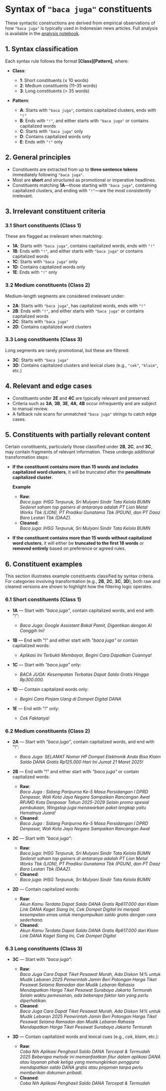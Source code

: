 # Syntax of `"baca juga"` constituents

These syntactic constructions are derived from empirical observations of how `"baca juga"` is typically used in Indonesian news articles. Full analysis is available in the [analysis notebook](https://github.com/alanindra/baca-juga-cleaner/blob/main/analysis.ipynb).

## 1. Syntax classification

Each syntax rule follows the format **[Class][Pattern]**, where:

- **Class**:
  - **1**: Short constituents (≤ 10 words)
  - **2**: Medium constituents (11–35 words)
  - **3**: Long constituents (> 35 words)

- **Pattern**:
  - **A**: Starts with `"baca juga"`, contains capitalized clusters, ends with `"!"`
  - **B**: Ends with `"!"`, and either starts with `"baca juga"` or contains capitalized words
  - **C**: Starts with `"baca juga"` only
  - **D**: Contains capitalized words only
  - **E**: Ends with `"!"` only

## 2. General principles

- Constituents are extracted from up to **three sentence tokens** immediately following `"baca juga"`.
- Most are **short** and structured as promotional or imperative headlines.
- Constituents matching **1A**—those starting with `"baca juga"`, containing capitalized clusters, and ending with `"!"`—are the most consistently irrelevant.

## 3. Irrelevant constituent criteria

### 3.1 Short constituents (Class 1)
These are flagged as irrelevant when matching:

- **1A**: Starts with `"baca juga"`, contains capitalized words, ends with `"!"`
- **1B**: Ends with `"!"`, and either starts with `"baca juga"` or contains capitalized words
- **1C**: Starts with `"baca juga"` only
- **1D**: Contains capitalized words only
- **1E**: Ends with `"!"` only

### 3.2 Medium constituents (Class 2)
Medium-length segments are considered irrelevant under:

- **2A**: Starts with `"baca juga"`, has capitalized words, ends with `"!"`
- **2B**: Ends with `"!"`, and either starts with `"baca juga"` or contains capitalized words
- **2C**: Starts with `"baca juga"`
- **2D**: Contains capitalized word clusters

### 3.3 Long constituents (Class 3)
Long segments are rarely promotional, but these are filtered:

- **3C**: Starts with `"baca juga"`
- **3D**: Contains capitalized clusters and lexical clues (e.g., `"cek"`, `"klaim"`, etc.)

## 4. Relevant and edge cases

- Constituents under **2E** and **4C** are typically relevant and preserved.
- Criteria such as **3A**, **3B**, **3E**, **4A**, **4B** occur infrequently and are subject to manual review.
- A fallback rule scans for unmatched `"baca juga"` strings to catch edge cases.

## 5. Constituents with partially relevant content

Certain constituents, particularly those classified under **2B**, **2C**, and **3C**, may contain fragments of relevant information. These undergo additional transformation steps:

- **If the constituent contains more than 15 words and includes capitalized word clusters**, it will be truncated after the **penultimate capitalized cluster**.

  **Example**  
  - **Raw**:  
    *Baca juga: IHSG Terpuruk, Sri Mulyani Sindir Tata Kelola BUMN Sederet saham top gainers di antaranya adalah PT Lion Metal Works Tbk (LION), PT Pradiksi Gunatama Tbk (PGUN), dan PT Daaz Bara Lestari Tbk (DAAZ).*  
  - **Cleaned**:  
    *Baca juga: IHSG Terpuruk, Sri Mulyani Sindir Tata Kelola BUMN*

- **If the constituent contains more than 15 words without capitalized word clusters**, it will either be **truncated to the first 18 words** or **removed entirely** based on preference or agreed rules.

## 6. Constituent examples

This section illustrates example constituents classified by syntax criteria. For categories involving transformation (e.g., **2B**, **2C**, **3C**, **3D**), both raw and cleaned versions are shown to highlight how the filtering logic operates.

### 6.1 Short constituents (Class 1)

- **1A** — Start with *"baca juga"*, contain capitalized words, and end with "!":
  - *Baca Juga: Google Assistant Bakal Pamit, Digantikan dengan AI Canggih Ini!*

- **1B** — End with "!" and either start with *"baca juga"* or contain capitalized words:
  - *Aplikasi Ini Terbukti Membayar, Begini Cara Dapatkan Cuannya!*

- **1C** — Start with *"baca juga"* only:
  - *BACA JUGA: Kesempatan Terbatas Dapat Saldo Gratis Hingga Rp300.000.*

- **1D** — Contain capitalized words only:
  - *Begini Cara Pinjam Uang di Dompet Digital DANA*

- **1E** — End with "!" only:
  - *Cek Faktanya!*

### 6.2 Medium constituents (Class 2)

- **2A** — Start with *"baca juga"*, contain capitalized words, and end with "!":
  - *Baca Juga: SELAMAT Nomor HP Dompet Elektronik Anda Bisa Klaim Saldo DANA Gratis Rp125.000 Hari Ini Jumat 21 Maret 2025!*

- **2B** — End with "!" and either start with *"baca juga"* or contain capitalized words:
  - **Raw**:  
    *Baca Juga : Sidang Paripurna Ke-5 Masa Persidangan I DPRD Denpasar, Wali Kota Jaya Negara Sampaikan Rancangan Awal RPJMD Kota Denpasar Tahun 2025-2029 Selain promo spesial pembukaan, Wingstop juga menawarkan paket lengkap yaitu Hematnya Juara!*  
  - **Cleaned**:  
    *Baca Juga : Sidang Paripurna Ke-5 Masa Persidangan I DPRD Denpasar, Wali Kota Jaya Negara Sampaikan Rancangan Awal*

- **2C** — Start with *"baca juga"*:
  - **Raw**:  
    *Baca juga: IHSG Terpuruk, Sri Mulyani Sindir Tata Kelola BUMN Sederet saham top gainers di antaranya adalah PT Lion Metal Works Tbk (LION), PT Pradiksi Gunatama Tbk (PGUN), dan PT Daaz Bara Lestari Tbk (DAAZ).*  
  - **Cleaned**:  
    *Baca juga: IHSG Terpuruk, Sri Mulyani Sindir Tata Kelola BUMN*

- **2D** — Contain capitalized words:
  - **Raw**:  
    *Akun Kamu Terdata Dapat Saldo DANA Gratis Rp617.000 dari Klaim Link DANA Kaget Siang Ini, Cek Dompet Digital Ini menjadi kesempatan emas untuk mengumpulkan saldo gratis dengan cara sederhana.*  
  - **Cleaned**:  
    *Akun Kamu Terdata Dapat Saldo DANA Gratis Rp617.000 dari Klaim Link DANA Kaget Siang Ini, Cek Dompet Digital*

### 6.3 Long constituents (Class 3)

- **3C** — Start with *"baca juga"*:
  - **Raw**:  
    *Baca Juga Cara Dapat Tiket Pesawat Murah, Ada Diskon 14% untuk Mudik Lebaran 2025 Pemerintah Jamin Beri Potongan Harga Tiket Pesawat Selama Ramadan dan Mudik Lebaran Rahasia Mendapatkan Harga Tiket Pesawat Surabaya Jakarta Termurah Selain waktu pemesanan, ada beberapa faktor lain yang perlu diperhatikan.*  
  - **Cleaned**:  
    *Baca Juga Cara Dapat Tiket Pesawat Murah, Ada Diskon 14% untuk Mudik Lebaran 2025 Pemerintah Jamin Beri Potongan Harga Tiket Pesawat Selama Ramadan dan Mudik Lebaran Rahasia Mendapatkan Harga Tiket Pesawat Surabaya Jakarta Termurah*

- **3D** — Contain capitalized words and lexical cues (e.g., *cek*, *klaim*, etc.):
  - **Raw**:  
    *Coba Nih Aplikasi Penghasil Saldo DANA Tercepat &amp; Termudah 2025 Beberapa metode ini memanfaatkan fitur dalam aplikasi DANA atau layanan pihak ketiga yang memungkinkan pengguna mendapatkan saldo DANA gratis atau pinjaman tanpa perlu memberikan dokumen pribadi.*
  - **Cleaned**:  
    *Coba Nih Aplikasi Penghasil Saldo DANA Tercepat &amp; Termudah*
